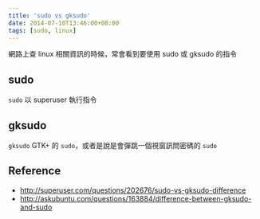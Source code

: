```yaml
---
title: 'sudo vs gksudo'
date: 2014-07-10T13:46:00+08:00
tags: [sudo, linux]
---
```

網路上查 linux 相關資訊的時候，常會看到要使用 sudo 或 gksudo 的指令

## sudo

`sudo` 以 superuser 執行指令

## gksudo

`gksudo` GTK+ 的 `sudo`，或者是說是會彈跳一個視窗訊問密碼的 `sudo`

## Reference
- http://superuser.com/questions/202676/sudo-vs-gksudo-difference
- http://askubuntu.com/questions/163884/difference-between-gksudo-and-sudo

